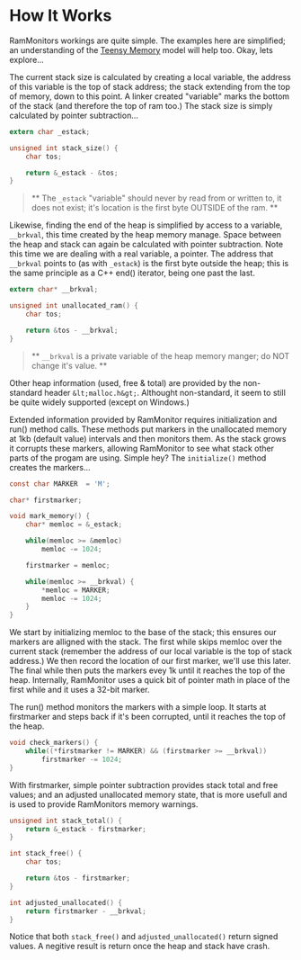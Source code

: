 # How It Works
RamMonitors workings are quite simple. The examples here are simplified; an understanding of the [Teensy Memory](TEENSY-MEMORY.md) model will help too. Okay, lets explore...

The current stack size is calculated by creating a local variable, the address of this variable is the top of stack address; the stack extending from the top of memory, down to this point. A linker created "variable" marks the bottom of the stack (and therefore the top of ram too.) The stack size is simply calculated by pointer subtraction...

```c
extern char _estack;

unsigned int stack_size() {
    char tos;

    return &_estack - &tos;
}
```

> ** The `_estack` "variable" should never by read from or written to, it does not exist; it's location is the first byte OUTSIDE of the ram. **

Likewise, finding the end of the heap is simplified by access to a variable, `__brkval`, this time created by the heap memory manage. Space between the heap and stack can again be calculated with pointer subtraction. Note this time we are dealing with a real variable, a pointer. The address that `__brkval` points to (as with `_estack`) is the first byte outside the heap; this is the same principle as a C++ end() iterator, being one past the last.

```c
extern char* __brkval;

unsigned int unallocated_ram() {
    char tos;

    return &tos - __brkval;
}
```

> ** `__brkval` is a private variable of the heap memory manger; do NOT change it's value. **

Other heap information (used, free & total) are provided by the non-standard header `&lt;malloc.h&gt;`. Althought non-standard, it seem to still be quite widely supported (except on Windows.)

Extended information provided by RamMonitor requires initialization and run() method calls. These methods put markers in the unallocated memory at 1kb (default value) intervals and then monitors them. As the stack grows it corrupts these markers, allowing RamMonitor to see what stack other parts of the progam are using. Simple hey? The `initialize()` method creates the markers...

```c
const char MARKER  = 'M';

char* firstmarker;

void mark_memory() {
    char* memloc = &_estack;

    while(memloc >= &memloc)
        memloc -= 1024;

    firstmarker = memloc;

    while(memloc >= __brkval) {
        *memloc = MARKER;
        memloc -= 1024;
    }
}
```

We start by initializing memloc to the base of the stack; this ensures our markers are alligned with the stack. The first while skips memloc over the current stack (remember the address of our local variable is the top of stack address.) We then record the location of our first marker, we'll use this later. The final while then puts the markers evey 1k until it reaches the top of the heap. Internally, RamMonitor uses a quick bit of pointer math in place of the first while and it uses a 32-bit marker.

The run() method monitors the markers with a simple loop. It starts at firstmarker and steps back if it's been corrupted, until it reaches the top of the heap.

```c
void check_markers() {
    while((*firstmarker != MARKER) && (firstmarker >= __brkval))
        firstmarker -= 1024;
}
```
 
With firstmarker, simple pointer subtraction provides stack total and free values; and an adjusted unallocated memory state, that is more usefull and is used to provide RamMonitors memory warnings.

```c
unsigned int stack_total() {
    return &_estack - firstmarker;
}

int stack_free() {
    char tos;

    return &tos - firstmarker;
}

int adjusted_unallocated() {
    return firstmarker - __brkval;
}
```

Notice that both `stack_free()` and `adjusted_unallocated()` return signed values. A negitive result is return once the heap and stack have crash.